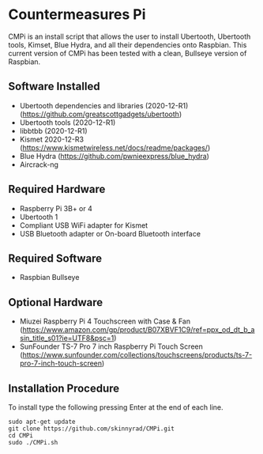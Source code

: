 # Countermeasures Pi

CMPi is an install script that allows the user to install Ubertooth, Ubertooth tools, Kimset, Blue Hydra, and all their dependencies onto Raspbian. This current version of CMPi has been tested with a clean, Bullseye version of Raspbian.

## Software Installed
- Ubertooth dependencies and libraries (2020-12-R1) (https://github.com/greatscottgadgets/ubertooth)
- Ubertooth tools (2020-12-R1)
- libbtbb (2020-12-R1)
- Kismet 2020-12-R3 (https://www.kismetwireless.net/docs/readme/packages/)
- Blue Hydra (https://github.com/pwnieexpress/blue_hydra)
- Aircrack-ng

## Required Hardware
- Raspberry Pi 3B+ or 4
- Ubertooth 1
- Compliant USB WiFi adapter for Kismet
- USB Bluetooth adapter or On-board Bluetooth interface

## Required Software
- Raspbian Bullseye

## Optional Hardware
- Miuzei Raspberry Pi 4 Touchscreen with Case & Fan (https://www.amazon.com/gp/product/B07XBVF1C9/ref=ppx_od_dt_b_asin_title_s01?ie=UTF8&psc=1)
- SunFounder TS-7 Pro 7 inch Raspberry Pi Touch Screen (https://www.sunfounder.com/collections/touchscreens/products/ts-7-pro-7-inch-touch-screen)

## Installation Procedure
To install type the following pressing Enter at the end of each line.

```
sudo apt-get update
git clone https://github.com/skinnyrad/CMPi.git
cd CMPi
sudo ./CMPi.sh
```
